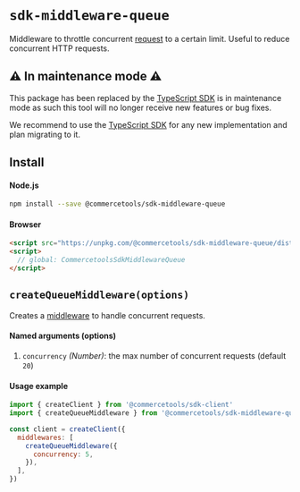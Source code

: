 # `sdk-middleware-queue`

Middleware to throttle concurrent [request](/sdk/Glossary#clientrequest) to a certain limit. Useful to reduce concurrent HTTP requests.

## ⚠️ In maintenance mode ⚠️

This package has been replaced by the <a href="https://docs.commercetools.com/sdk/typescript-sdk">TypeScript SDK</a> is in maintenance mode as such this tool will no longer receive new features or bug fixes.

We recommend to use the <a href="https://docs.commercetools.com/sdk/typescript-sdk">TypeScript SDK</a> for any new implementation and plan migrating to it.

## Install

#### Node.js

```bash
npm install --save @commercetools/sdk-middleware-queue
```

#### Browser

```html
<script src="https://unpkg.com/@commercetools/sdk-middleware-queue/dist/commercetools-sdk-middleware-queue.umd.min.js"></script>
<script>
  // global: CommercetoolsSdkMiddlewareQueue
</script>
```

## `createQueueMiddleware(options)`

Creates a [middleware](/sdk/Glossary#middleware) to handle concurrent requests.

#### Named arguments (options)

1.  `concurrency` _(Number)_: the max number of concurrent requests (default `20`)

#### Usage example

```js
import { createClient } from '@commercetools/sdk-client'
import { createQueueMiddleware } from '@commercetools/sdk-middleware-queue'

const client = createClient({
  middlewares: [
    createQueueMiddleware({
      concurrency: 5,
    }),
  ],
})
```
